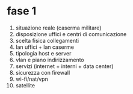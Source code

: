 # fase 1
1. situazione reale (caserma militare)
2. disposizione uffici e centri di comunicazione
3. scelta fisica collegamenti
4. lan uffici + lan caserme
5. tipologia host e server
6. vlan e piano indirizzamento
7. servizi (internet + interni + data center)
8. sicurezza con firewall
9. wi-fi/nat/vpn
10. satellite